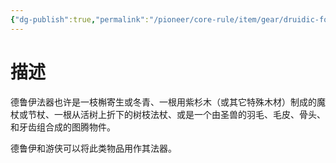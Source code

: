 ```yaml
---
{"dg-publish":true,"permalink":"/pioneer/core-rule/item/gear/druidic-focus/","dgPassFrontmatter":true}
---
```


# 描述
德鲁伊法器也许是一枝槲寄生或冬青、一根用紫杉木（或其它特殊木材）制成的魔杖或节杖、一根从活树上折下的树枝法杖、或是一个由圣兽的羽毛、毛皮、骨头、和牙齿组合成的图腾物件。

德鲁伊和游侠可以将此类物品用作其法器。